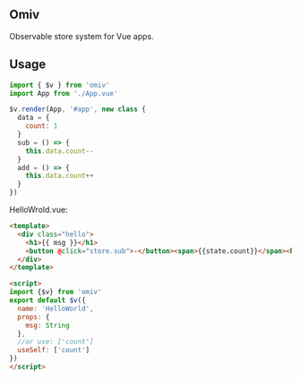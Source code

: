## Omiv

Observable store system for Vue apps.

## Usage 

```jsx
import { $v } from 'omiv'
import App from './App.vue'

$v.render(App, '#app', new class {
  data = {
    count: 1
  }
  sub = () => {
    this.data.count--
  }
  add = () => {
    this.data.count++
  }
})
```

HelloWrold.vue:

```html
<template>
  <div class="hello">
    <h1>{{ msg }}</h1>
    <button @click="store.sub">-</button><span>{{state.count}}</span><button @click="store.add">+</button>
  </div>
</template>

<script>
import {$v} from 'omiv'
export default $v({
  name: 'HelloWorld',
  props: {
    msg: String
  },
  //or use: ['count']
  useSelf: ['count']
})
</script>
```
